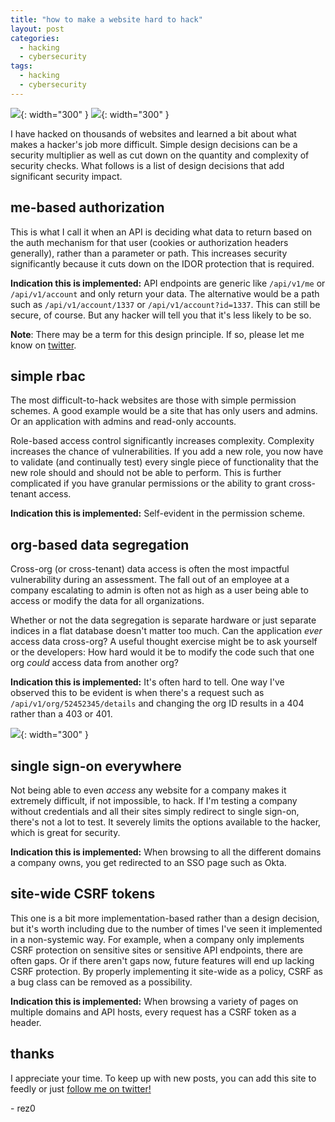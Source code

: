 ```yaml
---
title: "how to make a website hard to hack"
layout: post
categories:
  - hacking
  - cybersecurity
tags:
  - hacking
  - cybersecurity
---
```


![](https://i.imgur.com/qOdpjdg.png){: width="300" } ![](https://i.imgur.com/qOdpjdg.png){: width="300" }

I have hacked on thousands of websites and learned a bit about what makes a hacker's job more difficult. Simple design decisions can be a security multiplier as well as cut down on the quantity and complexity of security checks. What follows is a list of design decisions that add significant security impact. 

## me-based authorization

This is what I call it when an API is deciding what data to return based on the auth mechanism for that user (cookies or authorization headers generally), rather than a parameter or path. This increases security significantly because it cuts down on the IDOR protection that is required. 

**Indication this is implemented:** API endpoints are generic like `/api/v1/me` or `/api/v1/account` and only return your data. The alternative would be a path such as `/api/v1/account/1337` or `/api/v1/account?id=1337`. This can still be secure, of course. But any hacker will tell you that it's less likely to be so.

**Note**: There may be a term for this design principle. If so, please let me know on [twitter](https://twitter.com/rez0__). 

## simple rbac

The most difficult-to-hack websites are those with simple permission schemes. A good example would be a site that has only users and admins. Or an application with admins and read-only accounts. 

Role-based access control significantly increases complexity. Complexity increases the chance of vulnerabilities. If you add a new role, you now have to validate (and continually test) every single piece of functionality that the new role should and should not be able to perform. This is further complicated if you have granular permissions or the ability to grant cross-tenant access.

**Indication this is implemented:** Self-evident in the permission scheme.

## org-based data segregation

Cross-org (or cross-tenant) data access is often the most impactful vulnerability during an assessment. The fall out of an employee at a company escalating to admin is often not as high as a user being able to access or modify the data for all organizations. 

Whether or not the data segregation is separate hardware or just separate indices in a flat database doesn't matter too much. Can the application _ever_ access data cross-org? A useful thought exercise might be to ask yourself or the developers: How hard would it be to modify the code such that one org _could_ access data from another org?

**Indication this is implemented:** It's often hard to tell. One way I've observed this to be evident is when there's a request such as `/api/v1/org/52452345/details` and changing the org ID results in a 404 rather than a 403 or 401. 

![](https://i.imgur.com/aI0guMM.png){: width="300" }

## single sign-on everywhere

Not being able to even _access_ any website for a company makes it extremely difficult, if not impossible, to hack. If I'm testing a company without credentials and all their sites simply redirect to single sign-on, there's not a lot to test. It severely limits the options available to the hacker, which is great for security.

**Indication this is implemented:** When browsing to all the different domains a company owns, you get redirected to an SSO page such as Okta. 

## site-wide CSRF tokens

This one is a bit more implementation-based rather than a design decision, but it's worth including due to the number of times I've seen it implemented in a non-systemic way. For example, when a company only implements CSRF protection on sensitive sites or sensitive API endpoints, there are often gaps. Or if there aren't gaps now, future features will end up lacking CSRF protection. By properly implementing it site-wide as a policy, CSRF as a bug class can be removed as a possibility.

**Indication this is implemented:** When browsing a variety of pages on multiple domains and API hosts, every request has a CSRF token as a header. 

## thanks

I appreciate your time. To keep up with new posts, you can add this site to feedly or just [follow me on twitter!](https://twitter.com/rez0__) 


\- rez0

<meta name="twitter:card" content="summary_large_image" />
<meta name="twitter:site" content="@rez0__" />
<meta name="twitter:creator" content="@rez0__" />
<meta property="og:url" content="https://rez0.blog/hacking/2022/08/03/how-to-make-your-website-hard-to-hack.html" />
<meta property="og:title" content="how to make a website hard to hack" />
<meta property="og:description" content="how to make a website hard to hack" />
<meta property="og:image" content="https://rez0.blog/assets/images/bubble.png" />
